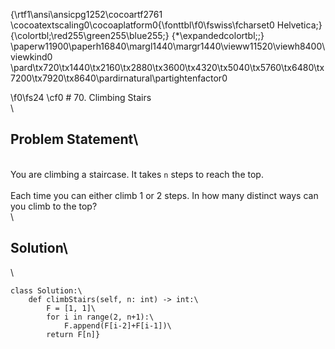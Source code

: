 {\rtf1\ansi\ansicpg1252\cocoartf2761
\cocoatextscaling0\cocoaplatform0{\fonttbl\f0\fswiss\fcharset0 Helvetica;}
{\colortbl;\red255\green255\blue255;}
{\*\expandedcolortbl;;}
\paperw11900\paperh16840\margl1440\margr1440\vieww11520\viewh8400\viewkind0
\pard\tx720\tx1440\tx2160\tx2880\tx3600\tx4320\tx5040\tx5760\tx6480\tx7200\tx7920\tx8640\pardirnatural\partightenfactor0

\f0\fs24 \cf0 # 70. Climbing Stairs\
\
## Problem Statement\
\
You are climbing a staircase. It takes `n` steps to reach the top.\
\
Each time you can either climb 1 or 2 steps. In how many distinct ways can you climb to the top?\
\
## Solution\
\
```python\
class Solution:\
    def climbStairs(self, n: int) -> int:\
        F = [1, 1]\
        for i in range(2, n+1):\
            F.append(F[i-2]+F[i-1])\
        return F[n]}